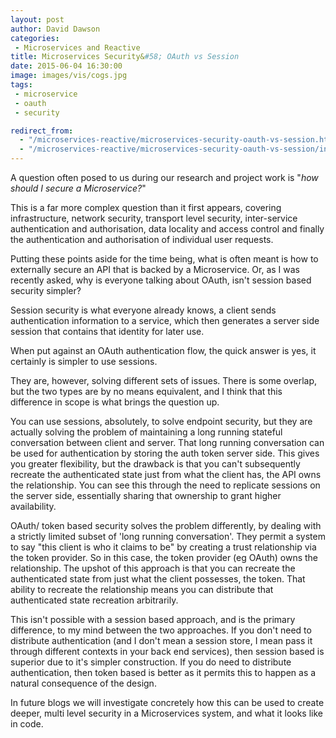 ```yaml
---
layout: post
author: David Dawson
categories:
 - Microservices and Reactive
title: Microservices Security&#58; OAuth vs Session
date: 2015-06-04 16:30:00
image: images/vis/cogs.jpg
tags:
 - microservice
 - oauth
 - security

redirect_from: 
  - "/microservices-reactive/microservices-security-oauth-vs-session.html"
  - "/microservices-reactive/microservices-security-oauth-vs-session/index.html"
---
```


A question often posed to us during our research and project work is "<em>how should I secure a Microservice?</em>"

This is a far more complex question than it first appears, covering infrastructure, network security, transport level security, inter-service authentication and authorisation, data locality and access control and finally the authentication and authorisation of individual user requests.

Putting these points aside for the time being, what is often meant is how to externally secure an API that is backed by a Microservice. Or, as I was recently asked, why is everyone talking about OAuth, isn't session based security simpler?

Session security is what everyone already knows, a client sends authentication information to a service, which then generates a server side session that contains that identity for later use.

When put against an OAuth authentication flow, the quick answer is yes, it certainly is simpler to use sessions.

They are, however, solving different sets of issues. There is some overlap, but the two types are by no means equivalent, and I think that this difference in scope is what brings the question up.

You can use sessions, absolutely, to solve endpoint security, but they are actually solving the problem of maintaining a long running stateful conversation between client and server. That long running conversation can be used for authentication by storing the auth token server side. This gives you greater flexibility, but the drawback is that you can't subsequently recreate the authenticated state just from what the client has, the API owns the relationship. You can see this through the need to replicate sessions on the server side, essentially sharing that ownership to grant higher availability.

OAuth/ token based security solves the problem differently, by dealing with a strictly limited subset of 'long running conversation'. They permit a system to say "this client is who it claims to be" by creating a trust relationship via the token provider. So in this case, the token provider (eg OAuth) owns the relationship. The upshot of this approach is that you can recreate the authenticated state from just what the client possesses, the token. That ability to recreate the relationship means you can distribute that authenticated state recreation arbitrarily.

This isn't possible with a session based approach, and is the primary difference, to my mind between the two approaches. If you don't need to distribute authentication (and I don't mean a session store, I mean pass it through different contexts in your back end services), then session based is superior due to it's simpler construction. If you do need to distribute authentication, then token based is better as it permits this to happen as a natural consequence of the design.

In future blogs we will investigate concretely how this can be used to create deeper, multi level security in a Microservices system, and what it looks like in code.